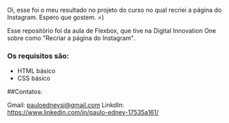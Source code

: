 Oi, esse foi o meu resultado no projeto do curso no qual recriei a página do Instagram. Espero que gostem. =)

Esse repositório foi da aula de Flexbox, que tive na Digital Innovation One sobre como "Recriar a página do Instagram".

### Os requisitos são:

* HTML básico
* CSS básico

##Contatos:

Gmail: pauloedneysj@gmail.com
LinkdIn: https://www.linkedin.com/in/paulo-edney-17535a161/
